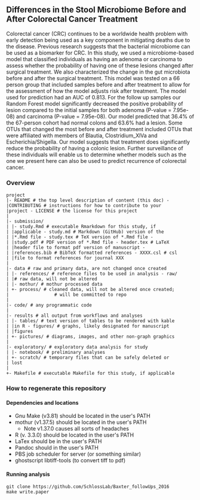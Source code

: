 ## Differences in the Stool Microbiome Before and After Colorectal Cancer Treatment

Colorectal cancer (CRC) continues to be a worldwide health problem with early detection being used as a key component in mitigating deaths due to the disease. Previous research suggests that the bacterial microbiome can be used as a biomarker for CRC. In this study,
we used a microbiome-based model that classified individuals as having an adenoma or carcinoma to assess whether the probability of having one of these lesions changed after surgical treatment. We also characterized the change in the gut microbiota before and
after the surgical treatment. This model was tested on a 66 person group that included samples before and after treatment to allow for the assessment of how the model adjusts risk after treatment. The model used for prediction had an AUC of 0.813. For the follow up
samples our Random Forest model significantly decreased the positive probability of lesion compared to the initial samples for both adenoma (P-value = 7.95e-08) and carcinoma (P-value = 7.95e-08). Our model predicted that 36.4% of the 67-person cohort had normal
colons and 63.6% had a lesion. Some OTUs that changed the most before and after treatment included OTUs that were affiliated with members of Blautia, Clostridium_XlVa and Escherichia/Shigella. Our model suggests that treatment does significantly reduce the
probability of having a colonic lesion. Further surveillance of these individuals will enable us to determine whether models such as the one we present here can also be used to predict recurrence of colorectal cancer.

### Overview
	project
	|- README # the top level description of content (this doc) - 
	|CONTRIBUTING # instructions for how to contribute to your 
	|project - LICENSE # the license for this project
	|
	|- submission/
	| |- study.Rmd # executable Rmarkdown for this study, if 
	| |applicable - study.md # Markdown (GitHub) version of the 
	| |*.Rmd file - study.tex # TeX version of *.Rmd file - 
	| |study.pdf # PDF version of *.Rmd file - header.tex # LaTeX 
	| |header file to format pdf version of manuscript - 
	| |references.bib # BibTeX formatted references - XXXX.csl # csl 
	| |file to format references for journal XXX
	|
	|- data # raw and primary data, are not changed once created
	| |- references/ # reference files to be used in analysis - raw/ 
	| |# raw data, will not be altered
	| |- mothur/ # mothur processed data
	| +- process/ # cleaned data, will not be altered once created;
	|                 # will be committed to repo
	|
	|- code/ # any programmatic code
	|
	|- results # all output from workflows and analyses
	| |- tables/ # text version of tables to be rendered with kable 
	| |in R - figures/ # graphs, likely designated for manuscript 
	| |figures
	| +- pictures/ # diagrams, images, and other non-graph graphics
	|
	|- exploratory/ # exploratory data analysis for study
	| |- notebook/ # preliminary analyses
	| +- scratch/ # temporary files that can be safely deleted or 
	| lost
	|
	+- Makefile # executable Makefile for this study, if applicable
### How to regenerate this repository
#### Dependencies and locations  
* Gnu Make (v3.81) should be located in the user's PATH  
* mothur (v1.37.5) should be located in the user's PATH
	* Note v1.37.0 causes all sorts of headaches  	
* R (v. 3.3.0) should be located in the user's PATH  
* LaTex should be in the user's PATH
* Pandoc should in the user's PATH
* PBS job scheduler for server (or something similar)
* ghostscript libtiff-tools (to convert tiff to pdf)

#### Running analysis  
```git clone https://github.com/SchlossLab/Baxter_followUps_2016```  
```make write.paper```
